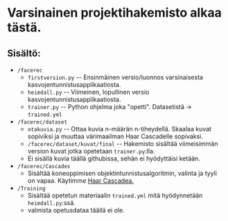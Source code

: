 # Varsinainen projektihakemisto alkaa tästä.
## Sisältö:
* `/facerec`
  * `firstversion.py` -- Ensinmäinen versio/luonnos varsinaisesta kasvojentunnistusapplikaatiosta.
  * `heimdall.py` -- Viimeinen, lopullinen versio kasvojentunnistusapplikaatiosta.
  * `trainer.py` -- Python ohjelma joka "opetti". Datasetistä -> `trained.yml`
* `/facerec/dataset`
  * `otakuvia.py` -- Ottaa kuvia n-määrän n-tiheydellä. Skaalaa kuvat sopiviksi ja muuttaa värimaailman Haar Cascadelle sopivaksi.
  * `/facerec/dataset/kuvat/final` -- Hakemisto sisältää viimeisimmän version kuvat jotka opetetaan `trainer.py`:lla.
  * Ei sisällä kuvia täällä githubissa, sehän ei hyödyttäisi ketään.
* `/facerec/Cascades`
  * Sisältää koneoppimisen objektintunnistusalgoritmin, valinta ja tyyli on vapaa. Käytimme [Haar Cascadea.](https://github.com/opencv/opencv/blob/master/data/haarcascades/haarcascade_frontalface_default.xml)
* `/Training`
  * Sisältää opetetun materiaalin `trained.yml` mitä hyödynnetään `heimdall.py`:ssä.
  * valmista opetusdataa täällä ei ole.
